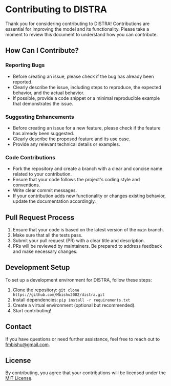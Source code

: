 # Contributing to DISTRA

Thank you for considering contributing to DISTRA! Contributions are essential for improving the model and its functionality. Please take a moment to review this document to understand how you can contribute.

## How Can I Contribute?

### Reporting Bugs

- Before creating an issue, please check if the bug has already been reported.
- Clearly describe the issue, including steps to reproduce, the expected behavior, and the actual behavior.
- If possible, provide a code snippet or a minimal reproducible example that demonstrates the issue.

### Suggesting Enhancements

- Before creating an issue for a new feature, please check if the feature has already been suggested.
- Clearly describe the proposed feature and its use case.
- Provide any relevant technical details or examples.

### Code Contributions

- Fork the repository and create a branch with a clear and concise name related to your contribution.
- Ensure that your code follows the project's coding style and conventions.
- Write clear commit messages.
- If your contribution adds new functionality or changes existing behavior, update the documentation accordingly.

## Pull Request Process

1. Ensure that your code is based on the latest version of the `main` branch.
2. Make sure that all the tests pass.
3. Submit your pull request (PR) with a clear title and description.
4. PRs will be reviewed by maintainers. Be prepared to address feedback and make necessary changes.

## Development Setup

To set up a development environment for DISTRA, follow these steps:

1. Clone the repository: `git clone https://github.com/Mbishu2002/distra.git`
2. Install dependencies: `pip install -r requirements.txt`
3. Create a virtual environment (optional but recommended).
4. Start contributing!

## Contact

If you have questions or need further assistance, feel free to reach out to [fmbishu@gmail.com](mailto:fmbishu@gmail.com).

## License

By contributing, you agree that your contributions will be licensed under the [MIT License](LICENSE).
